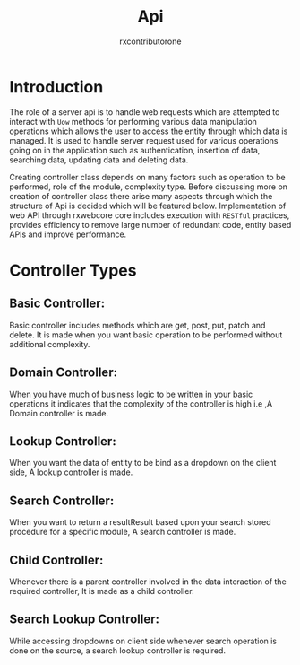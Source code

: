 ﻿---
title: Api
author: rxcontributorone
category: rxwebcore
---

# Introduction

The role of a server api is to handle web requests which are attempted to interact with `Uow` methods for performing various data manipulation operations which allows the user to access the entity through which data is managed. It is used to handle server request used for various operations going on in the application such as authentication, insertion of data, searching data, updating data and deleting data.   

Creating controller class depends on many factors such as operation to be performed, role of the module, complexity type. 
Before discussing more on creation of controller class there arise many aspects through which the structure of Api is decided which will be featured below. Implementation of web API through rxwebcore core includes execution with `RESTful` practices, provides efficiency to remove large number of redundant code, entity based APIs and improve performance.  
 
# Controller Types 

## Basic Controller:
Basic controller includes methods which are get, post, put, patch and delete. It is made when you want basic operation to be performed without additional complexity.

## Domain Controller:
When you have much of business logic to be written in your basic operations it indicates that the complexity of the controller is high i.e ,A Domain controller is made.

## Lookup Controller:
When you want the data of entity to be bind as a dropdown on the client side, A lookup controller is made. 

## Search Controller:
When you want to return a resultResult based upon your search stored procedure for a specific module, A search controller is made.

## Child Controller:
Whenever there is a parent controller involved in the data interaction of the required controller, It is made as a child controller.

## Search Lookup Controller:
While accessing dropdowns on client side whenever search operation is done on the source, a search lookup controller is required.
